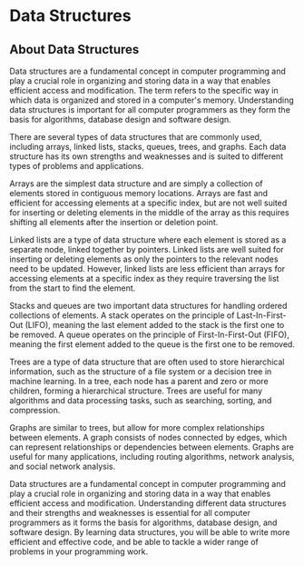# Data Structures

## About Data Structures

Data structures are a fundamental concept in computer programming and play a crucial role in organizing and storing data in a way that enables efficient access and modification. The term refers to the specific way in which data is organized and stored in a computer's memory. Understanding data structures is important for all computer programmers as they form the basis for algorithms, database design and software design.

There are several types of data structures that are commonly used, including arrays, linked lists, stacks, queues, trees, and graphs. Each data structure has its own strengths and weaknesses and is suited to different types of problems and applications.

Arrays are the simplest data structure and are simply a collection of elements stored in contiguous memory locations. Arrays are fast and efficient for accessing elements at a specific index, but are not well suited for inserting or deleting elements in the middle of the array as this requires shifting all elements after the insertion or deletion point.

Linked lists are a type of data structure where each element is stored as a separate node, linked together by pointers. Linked lists are well suited for inserting or deleting elements as only the pointers to the relevant nodes need to be updated. However, linked lists are less efficient than arrays for accessing elements at a specific index as they require traversing the list from the start to find the element.

Stacks and queues are two important data structures for handling ordered collections of elements. A stack operates on the principle of Last-In-First-Out (LIFO), meaning the last element added to the stack is the first one to be removed. A queue operates on the principle of First-In-First-Out (FIFO), meaning the first element added to the queue is the first one to be removed.

Trees are a type of data structure that are often used to store hierarchical information, such as the structure of a file system or a decision tree in machine learning. In a tree, each node has a parent and zero or more children, forming a hierarchical structure. Trees are useful for many algorithms and data processing tasks, such as searching, sorting, and compression.

Graphs are similar to trees, but allow for more complex relationships between elements. A graph consists of nodes connected by edges, which can represent relationships or dependencies between elements. Graphs are useful for many applications, including routing algorithms, network analysis, and social network analysis.

Data structures are a fundamental concept in computer programming and play a crucial role in organizing and storing data in a way that enables efficient access and modification. Understanding different data structures and their strengths and weaknesses is essential for all computer programmers as it forms the basis for algorithms, database design, and software design. By learning data structures, you will be able to write more efficient and effective code, and be able to tackle a wider range of problems in your programming work.